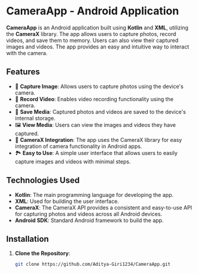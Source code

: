 # CameraApp - Android Application

**CameraApp** is an Android application built using **Kotlin** and **XML**, utilizing the **CameraX** library. The app allows users to capture photos, record videos, and save them to memory. Users can also view their captured images and videos. The app provides an easy and intuitive way to interact with the camera.

## Features

- 📸 **Capture Image**: Allows users to capture photos using the device's camera.
- 🎥 **Record Video**: Enables video recording functionality using the camera.
- 💾 **Save Media**: Captured photos and videos are saved to the device's internal storage.
- 🖼️ **View Media**: Users can view the images and videos they have captured.
- 📱 **CameraX Integration**: The app uses the CameraX library for easy integration of camera functionality in Android apps.
- 🏞️ **Easy to Use**: A simple user interface that allows users to easily capture images and videos with minimal steps.

## Technologies Used

- **Kotlin**: The main programming language for developing the app.
- **XML**: Used for building the user interface.
- **CameraX**: The CameraX API provides a consistent and easy-to-use API for capturing photos and videos across all Android devices.
- **Android SDK**: Standard Android framework to build the app.

## Installation

1. **Clone the Repository**:

   ```bash
   git clone https://github.com/Aditya-Giri1234/CameraApp.git
